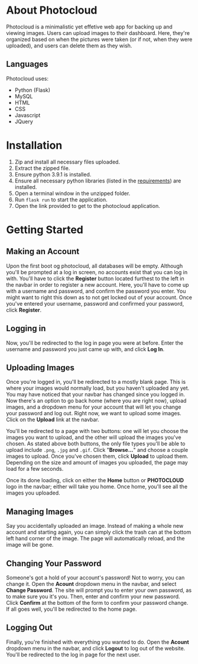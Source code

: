 # About Photocloud

Photocloud is a minimalistic yet effetive web app for backing up and viewing images. Users can upload images to their dashboard. Here, they're organized based on when the pictures were taken (or if not, when they were uploaded), and users can delete them as they wish.

## Languages

Photocloud uses:
- Python (Flask)
- MySQL
- HTML
- CSS
- Javascript
- JQuery

# Installation

1. Zip and install all necessary files uploaded.
2. Extract the zipped file.
3. Ensure python 3.9.1 is installed.
4. Ensure all necessary python libraries (listed in the [requirements](requirements.txt)) are installed.
5. Open a terminal window in the unzipped folder.
6. Run `flask run` to start the application.
7. Open the link provided to get to the photocloud application.

# Getting Started

## Making an Account

Upon the first boot og photocloud, all databases will be empty. Although you'll be prompted at a log in screen, no accounts exist that you can log in with. You'll have to click the **Register** button located furthest to the left in the navbar in order to register a new account. Here, you'll have to come up with a username and password, and confirm the password you enter. You might want to right this down as to not get locked out of your account. Once you've entered your username, password and confirmed your password, click **Register**.

## Logging in

Now, you'll be redirected to the log in page you were at before. Enter the username and password you just came up with, and click **Log In**.

## Uploading Images

Once you're logged in, you'll be redirected to a mostly blank page. This is where your images would normally load, but you haven't uploaded any yet. You may have noticed that your navbar has changed since you logged in. Now there's an option to go back home (where you are right now), upload images, and a dropdown menu for your account that will let you change your password and log out. Right now, we want to upload some images. Click on the **Upload** link at the navbar.

You'll be redirected to a page with two buttons: one will let you choose the images you want to upload, and the other will upload the images you've chosen. As stated above both buttons, the only file types you'll be able to upload include `.png`, `.jpg` and `.gif`. Click "**Browse...**" and choose a couple images to upload. Once you've chosen them, click **Upload** to upload them. Depending on the size and amount of images you uploaded, the page may load for a few seconds.

Once its done loading, click on either the **Home** button or **PHOTOCLOUD** logo in the navbar; either will take you home. Once home, you'll see all the images you uploaded.

## Managing Images

Say you accidentally uploaded an image. Instead of making a whole new account and starting again, you can simply click the trash can at the bottom left hand corner of the image. The page will automatically reload, and the image will be gone.

## Changing Your Password

Someone's got a hold of your account's password! Not to worry, you can change it. Open the **Acount** dropdown menu in the navbar, and select **Change Password**. The site will prompt you to enter your own password, as to make sure you it's you. Then, enter and confirm your new password. Click **Confirm** at the bottom of the form to confirm your password change. If all goes well, you'll be redirected to the home page.

## Logging Out

Finally, you're finished with everything you wanted to do. Open the **Acount** dropdown menu in the navbar, and click **Logout** to log out of the website. You'll be redirected to the log in page for the next user.

